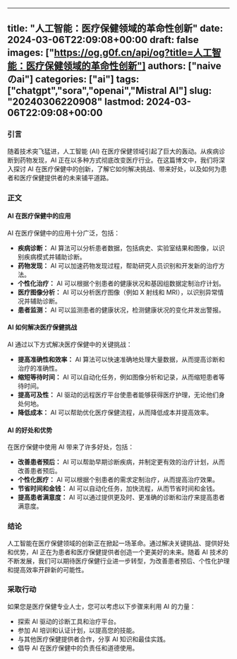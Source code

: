 
---
title: "人工智能：医疗保健领域的革命性创新"
date: 2024-03-06T22:09:08+00:00
draft: false
images: ["https://og.g0f.cn/api/og?title=人工智能：医疗保健领域的革命性创新"]
authors: ["naiveのai"]
categories: ["ai"]
tags: ["chatgpt","sora","openai","Mistral AI"]
slug: "20240306220908"
lastmod: 2024-03-06T22:09:08+00:00
---
### 引言

随着技术突飞猛进，人工智能 (AI) 在医疗保健领域引起了巨大的轰动。从疾病诊断到药物发现，AI 正在以多种方式彻底改变医疗行业。在这篇博文中，我们将深入探讨 AI 在医疗保健中的创新，了解它如何解决挑战、带来好处，以及如何为患者和医疗保健提供者的未来铺平道路。

### 正文

#### AI 在医疗保健中的应用

AI 在医疗保健中的应用十分广泛，包括：

* **疾病诊断：** AI 算法可以分析患者数据，包括病史、实验室结果和图像，以识别疾病模式并辅助诊断。
* **药物发现：** AI 可以加速药物发现过程，帮助研究人员识别和开发新的治疗方法。
* **个性化治疗：** AI 可以根据个别患者的健康状况和基因组数据定制治疗计划。
* **医疗图像分析：** AI 可以分析医疗图像（例如 X 射线和 MRI），以识别异常情况并辅助诊断。
* **患者监测：** AI 可以监测患者的健康状况，检测健康状况的变化并发出警报。

#### AI 如何解决医疗保健挑战

AI 通过以下方式解决医疗保健中的关键挑战：

* **提高准确性和效率：** AI 算法可以快速准确地处理大量数据，从而提高诊断和治疗的准确性。
* **缩短等待时间：** AI 可以自动化任务，例如图像分析和记录，从而缩短患者等待时间。
* **提高可及性：** AI 驱动的远程医疗平台使患者能够获得医疗护理，无论他们身处何地。
* **降低成本：** AI 可以帮助优化医疗保健流程，从而降低成本并提高效率。

#### AI 的好处和优势

在医疗保健中使用 AI 带来了许多好处，包括：

* **改善患者预后：** AI 可以帮助早期诊断疾病，并制定更有效的治疗计划，从而改善患者预后。
* **个性化医疗：** AI 可以根据个别患者的需求定制治疗，从而提高治疗效果。
* **节省时间和金钱：** AI 可以自动化任务，加快流程，从而节省时间和金钱。
* **提高患者满意度：** AI 可以通过提供更及时、更准确的诊断和治疗来提高患者满意度。

### 结论

人工智能在医疗保健领域的创新正在掀起一场革命。通过解决关键挑战、提供好处和优势，AI 正在为患者和医疗保健提供者创造一个更美好的未来。随着 AI 技术的不断发展，我们可以期待医疗保健行业进一步转型，为改善患者预后、个性化护理和提高效率开辟新的可能性。

### 采取行动

如果您是医疗保健专业人士，您可以考虑以下步骤来利用 AI 的力量：

* 探索 AI 驱动的诊断工具和治疗平台。
* 参加 AI 培训和认证计划，以提高您的技能。
* 与其他医疗保健提供者合作，分享 AI 知识和最佳实践。
* 倡导 AI 在医疗保健中的负责任和道德使用。